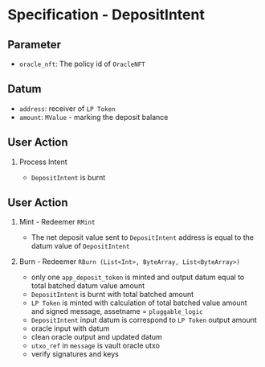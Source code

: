 # Specification - DepositIntent

## Parameter

- `oracle_nft`: The policy id of `OracleNFT`

## Datum

- `address`: receiver of `LP Token`
- `amount`: `MValue` - marking the deposit balance

## User Action

1. Process Intent

   - `DepositIntent` is burnt

## User Action

1. Mint - Redeemer `RMint`

   - The net deposit value sent to `DepositIntent` address is equal to the datum value of `DepositIntent`

2. Burn - Redeemer `RBurn (List<Int>, ByteArray, List<ByteArray>)`

   - only one `app_deposit_token` is minted and output datum equal to total batched datum value amount
   - `DepositIntent` is burnt with total batched amount
   - `LP Token` is minted with calculation of total batched value amount and signed message, assetname = `pluggable_logic`
   - `DepositIntent` input datum is correspond to `LP Token` output amount
   - oracle input with datum
   - clean oracle output and updated datum
   - `utxo_ref` in `message` is vault oracle utxo
   - verify signatures and keys

